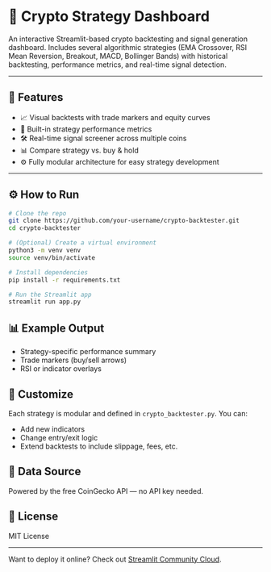 # 🧠 Crypto Strategy Dashboard

An interactive Streamlit-based crypto backtesting and signal generation dashboard. Includes several algorithmic strategies (EMA Crossover, RSI Mean Reversion, Breakout, MACD, Bollinger Bands) with historical backtesting, performance metrics, and real-time signal detection.

---

## 🚀 Features

- 📈 Visual backtests with trade markers and equity curves
- 🧪 Built-in strategy performance metrics
- 🛠 Real-time signal screener across multiple coins
- 📊 Compare strategy vs. buy & hold
- ⚙️ Fully modular architecture for easy strategy development

---

## ⚙️ How to Run
```bash
# Clone the repo
git clone https://github.com/your-username/crypto-backtester.git
cd crypto-backtester

# (Optional) Create a virtual environment
python3 -m venv venv
source venv/bin/activate

# Install dependencies
pip install -r requirements.txt

# Run the Streamlit app
streamlit run app.py
```

## 📊 Example Output
- Strategy-specific performance summary
- Trade markers (buy/sell arrows)
- RSI or indicator overlays

## 🔧 Customize
Each strategy is modular and defined in `crypto_backtester.py`. You can:
- Add new indicators
- Change entry/exit logic
- Extend backtests to include slippage, fees, etc.

## 📡 Data Source
Powered by the free CoinGecko API — no API key needed.

## 📘 License
MIT License

---

Want to deploy it online? Check out [Streamlit Community Cloud](https://streamlit.io/cloud).
